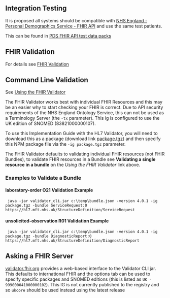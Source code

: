 
## Integration Testing

It is proposed all systems should be compatible with [NHS England - Personal Demographics Service - FHIR API](https://digital.nhs.uk/developer/api-catalogue/personal-demographics-service-fhir) and use the same test patients.

This can be found in [PDS FHIR API test data packs](https://digital.nhs.uk/developer/api-catalogue/personal-demographics-service-fhir/pds-fhir-api-test-data)



## FHIR Validation

For details see [FHIR Validation](https://hl7.org/fhir/R4/validation.html)

## Command Line Validation

See [Using the FHIR Validator](https://confluence.hl7.org/display/FHIR/Using+the+FHIR+Validator)

The FHIR Validator works best with individual FHIR Resources and this may be an easier why to start checking your FHIR is correct.
Due to API security requirements of the NHS England Ontology Service, this can not be used as a Terminology Server (the `-tx` parameter). This ig is configured to use the UK edition of SNOMED (83821000000107).

To use this Implementation Guide with the HL7 Validator, you will need to download this as a package (download link [package.tgz](package.tgz)) and then specify this NPM package file via the `-ig package.tgz` parameter.

The FHIR Validator defaults to validating individual FHIR resources (not FHIR Bundles), to validate FHIR resources in a Bundle see **Validating a single resource in a bundle** on the *Using the FHIR Validator* link above.

### Examples to Validate a Bundle

#### laboratory-order O21 Validation Example

```aiignore
 java -jar validator_cli.jar c:\temp\bundle.json -version 4.0.1 -ig package.tgz -bundle ServiceRequest:0 https://hl7.mft.nhs.uk/StructureDefinition/ServiceRequest
```

#### unsolicited-observation R01 Validation Example

```aiignore
 java -jar validator_cli.jar c:\temp\bundle.json -version 4.0.1 -ig package.tgz -bundle DiagnosticReport:0 https://hl7.mft.nhs.uk/StructureDefinition/DiagnosticReport
```

## Asking a FHIR Server

[validator.fhir.org](https://validator.fhir.org/) provides a web-based interface to the Validator CLI jar. This defaults to international FHIR and the options tab can be used to specify specific packages and SNOMED editions (this is listed as `UK - 999000041000000102`). This IG is not currently published to the registry and so `ukcore` should be used instead using the latest release





